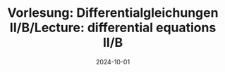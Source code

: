 ---
title: "Vorlesung: Differentialgleichungen II/B/Lecture: differential equations II/B"
collection: teaching
type: "Undergraduate course"
permalink: /teaching/2024-winter-teaching
venue: "Technical University of Berlin, Institute of Mathematics"
date: 2024-10-01
location: "Berlin, Germany"
role: "supervision"
---